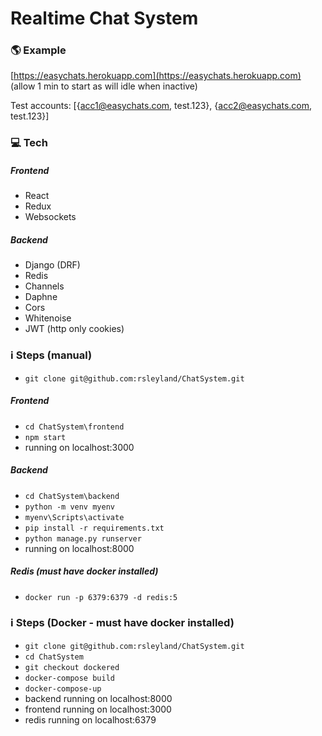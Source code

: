 # Realtime Chat System
### :earth_americas: Example
[https://easychats.herokuapp.com](https://easychats.herokuapp.com)  (allow 1 min to start as will idle when inactive)

Test accounts: [{acc1@easychats.com, test.123}, {acc2@easychats.com, test.123}]

### :computer: Tech
##### Frontend
- React
- Redux
- Websockets

##### Backend
- Django (DRF)
- Redis
- Channels
- Daphne
- Cors
- Whitenoise
- JWT (http only cookies)

### :information_source: Steps (manual)

- ```git clone git@github.com:rsleyland/ChatSystem.git```

##### Frontend
- ```cd ChatSystem\frontend```
- ```npm start```
- running on localhost:3000

##### Backend

- ```cd ChatSystem\backend```
- ```python -m venv myenv```
- ```myenv\Scripts\activate```
- ```pip install -r requirements.txt```
- ```python manage.py runserver```
- running on localhost:8000

##### Redis (must have docker installed)
- ```docker run -p 6379:6379 -d redis:5```


### :information_source: Steps (Docker - must have docker installed)

- ```git clone git@github.com:rsleyland/ChatSystem.git```
- ```cd ChatSystem```
- ```git checkout dockered```
- ```docker-compose build```
- ```docker-compose-up```
- backend running on localhost:8000
- frontend running on localhost:3000
- redis running on localhost:6379

